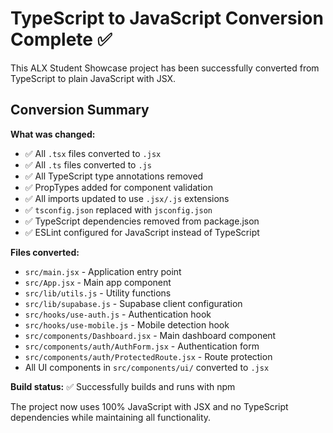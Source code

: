 # TypeScript to JavaScript Conversion Complete ✅

This ALX Student Showcase project has been successfully converted from TypeScript to plain JavaScript with JSX.

## Conversion Summary

**What was changed:**
- ✅ All `.tsx` files converted to `.jsx` 
- ✅ All `.ts` files converted to `.js`
- ✅ All TypeScript type annotations removed
- ✅ PropTypes added for component validation
- ✅ All imports updated to use `.jsx/.js` extensions
- ✅ `tsconfig.json` replaced with `jsconfig.json`
- ✅ TypeScript dependencies removed from package.json
- ✅ ESLint configured for JavaScript instead of TypeScript

**Files converted:**
- `src/main.jsx` - Application entry point
- `src/App.jsx` - Main app component
- `src/lib/utils.js` - Utility functions
- `src/lib/supabase.js` - Supabase client configuration
- `src/hooks/use-auth.js` - Authentication hook
- `src/hooks/use-mobile.js` - Mobile detection hook
- `src/components/Dashboard.jsx` - Main dashboard component
- `src/components/auth/AuthForm.jsx` - Authentication form
- `src/components/auth/ProtectedRoute.jsx` - Route protection
- All UI components in `src/components/ui/` converted to `.jsx`

**Build status:** ✅ Successfully builds and runs with npm

The project now uses 100% JavaScript with JSX and no TypeScript dependencies while maintaining all functionality.